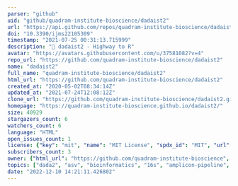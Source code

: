 ```yaml
---
parser: "github"
uid: "github/quadram-institute-bioscience/dadaist2"
url: "https://api.github.com/repos/quadram-institute-bioscience/dadaist2"
doi: "10.3390/ijms22105309"
timestamp: "2021-07-25 00:31:13.715999"
description: "🎨 dadaist2 - Highway to R"
avatar: "https://avatars.githubusercontent.com/u/37581082?v=4"
repo_url: "https://github.com/quadram-institute-bioscience/dadaist2"
name: "dadaist2"
full_name: "quadram-institute-bioscience/dadaist2"
html_url: "https://github.com/quadram-institute-bioscience/dadaist2"
created_at: "2020-05-02T08:34:14Z"
updated_at: "2021-07-24T12:08:12Z"
clone_url: "https://github.com/quadram-institute-bioscience/dadaist2.git"
homepage: "https://quadram-institute-bioscience.github.io/dadaist2/"
size: 40929
stargazers_count: 6
watchers_count: 6
language: "HTML"
open_issues_count: 1
license: {"key": "mit", "name": "MIT License", "spdx_id": "MIT", "url": "https://api.github.com/licenses/mit", "node_id": "MDc6TGljZW5zZTEz"}
subscribers_count: 3
owner: {"html_url": "https://github.com/quadram-institute-bioscience", "avatar_url": "https://avatars.githubusercontent.com/u/37581082?v=4", "login": "quadram-institute-bioscience", "type": "Organization"}
topics: ["dada2", "asv", "bioinformatics", "16s", "amplicon-pipeline", "taxonomy", "phyloseq", "metabarcoding"]
date: "2022-12-10 14:21:11.426802"
---
```

